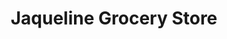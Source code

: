 ---
title: "Jaqueline Grocery Store"
url: /east-boston/jaqueline-grocery-store/
shop: convenience
---
